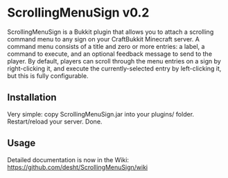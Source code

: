 # ScrollingMenuSign v0.2

ScrollingMenuSign is a Bukkit plugin that allows you to attach a scrolling command menu to any sign on your CraftBukkit
Minecraft server.  A command menu consists of a title and zero or more entries: a label, a command to execute, and an optional
feedback message to send to the player.  By default, players can scroll through the menu entries on a sign by right-clicking it,
and execute the currently-selected entry by left-clicking it, but this is fully configurable.

## Installation

Very simple: copy ScrollingMenuSign.jar into your plugins/ folder.  Restart/reload your server.  Done.

## Usage

Detailed documentation is now in the Wiki: https://github.com/desht/ScrollingMenuSign/wiki

